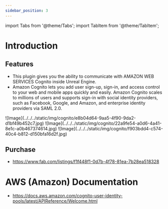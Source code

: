 ```yaml
---
sidebar_position: 3
---
```


import Tabs from '@theme/Tabs';
import TabItem from '@theme/TabItem';

# Introduction

## Features
- This plugin gives you the ability to communicate with AMAZON WEB SERVICES Cognito inside Unreal Engine.
- Amazon Cognito lets you add user sign-up, sign-in, and access control to your web and mobile apps quickly and easily. Amazon Cognito scales to millions of users and supports sign-in with social identity providers, such as Facebook, Google, and Amazon, and enterprise identity providers via SAML 2.0.

<Tabs>
  <TabItem value="image" label="Image" default>
    ![Image](../../../static/img/cognito/e8b04d64-9aa5-4f90-9da2-d1bf49b452c7.jpg)
  </TabItem>
  <TabItem value="image2" label="Image 2">
    ![Image](../../../static/img/cognito/22a9fe54-a0d6-4a41-8e1c-a0b467374614.jpg)
  </TabItem>
  <TabItem value="image3" label="Image 3">
    ![Image](../../../static/img/cognito/f903bdd4-c574-40c4-b812-d150bfa16d2f.jpg)
  </TabItem>
</Tabs>

## Purchase
- https://www.fab.com/listings/f1f448f1-0d7b-4f78-81ea-7b28ea518328

# AWS (Amazon) Documentation
- https://docs.aws.amazon.com/cognito-user-identity-pools/latest/APIReference/Welcome.html